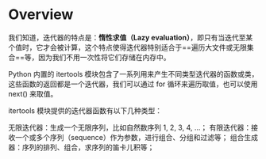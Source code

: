 # Overview 

我们知道，迭代器的特点是：**惰性求值（Lazy evaluation）**，即只有当迭代至某个值时，它才会被计算，这个特点使得迭代器特别适合于==遍历大文件或无限集合==等，因为我们不用一次性将它们存储在内存中。

Python 内置的 itertools 模块包含了一系列用来产生不同类型迭代器的函数或类，这些函数的返回都是一个迭代器，我们可以通过 for 循环来遍历取值，也可以使用 next() 来取值。

itertools 模块提供的迭代器函数有以下几种类型：

无限迭代器：生成一个无限序列，比如自然数序列 1, 2, 3, 4, ...；
有限迭代器：接收一个或多个序列（sequence）作为参数，进行组合、分组和过滤等；
组合生成器：序列的排列、组合，求序列的笛卡儿积等；